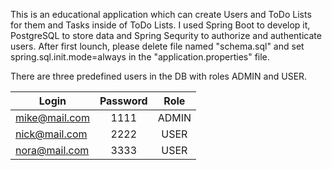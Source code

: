 This is an educational application which can create Users and ToDo Lists for them and Tasks inside of ToDo Lists.
I used Spring Boot to develop it, PostgreSQL to store data and Spring Sequrity to authorize and authenticate users.
After first lounch, please delete file named "schema.sql" and set spring.sql.init.mode=always in the "application.properties" file.

There are three predefined users in the DB with roles ADMIN and USER.

| Login         | Password | Role  |
|---------------|:--------:|:-----:|
| mike@mail.com |   1111   | ADMIN |
| nick@mail.com |   2222   | USER  |
| nora@mail.com |   3333   | USER  |
